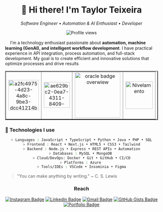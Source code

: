 <h1 align="center">👋 Hi there! I'm Taylor Teixeira</h1>

<p align="center">
  <em>Software Engineer • Automation & AI Enthusiast •  Developer</em>
</p>

<p align="center">
  <img src="https://komarev.com/ghpvc/?username=taylorteixeira&color=2c569c" alt="Profile views" />
</p>

ㅤ I'm a technology enthusiast passionate about **automation, machine learning (GenAI), and intelligent workflow development**. I have practical experience in API integration, process automation, and full-stack development. My goal is to create efficient and innovative solutions that optimize processes and drive results

  <table align="center" border="2">
    <tr>
      <td align="center" valign="middle">
        <img width="100" height="100" alt="a2fc4975-4d23-4a8c-9be3-dcc41214b07d" src="https://github.com/user-attachments/assets/3d9a2a9e-49a4-4a91-b897-d0ed0fbe1d08" />
      </td>
       <td align="center" valign="middle">
        <img width="85" height="85" alt="ae629bc2-0ea7-4311-8409-c8f288479174" src="https://github.com/user-attachments/assets/aadf28f3-80fc-4c82-80a1-3951c6c88512" />
      </td>
       <td align="center" valign="middle">
        <img width="150" height="150" alt="oracle badge overwiew" src="https://github.com/user-attachments/assets/b0e3cf6a-aa2b-4a9c-98b0-5cfba26b17c5" />
      </td>
      <td align="center" valign="middle">
        <img width="90" height="90" alt="Nivelamento" src="https://github.com/user-attachments/assets/ddbb8e13-e94a-4a3a-b99a-e6e3e79364b0" />
      </td>
    </tr>

  </table>



### 🎯 **Technologies I use** 

<div align="center">

```bash
> Languages : JavaScript • TypeScript • Python • Java • PHP • SQL
> Frontend : React • Next.js • HTML5 • CSS3 • Tailwind
> Backend : Node.js • Express • REST APIs • Automation
> Databases : MySQL • MongoDB 
> Cloud/DevOps: Docker • Git • GitHub • CI/CD
> Platforms : Azure 
> Tools/IDEs : VSCode • Insominia • Figma
```
</div>

> "You can make anything by writing." ~ C. S. Lewis

<div align="center">
  
###  Reach 
  
[![Instagram Badge](https://img.shields.io/badge/-Instagram-0c1b2e?style=flat-square&logo=Instagram&logoColor=2c569c&link=https://www.instagram.com/taylorvteixeira/)](https://www.instagram.com/taylorvteixeira/) 
[![Linkedin Badge](https://img.shields.io/badge/-LinkedIn-0c1b2e?style=flat-square&logo=Linkedin&logoColor=2c569c&link=https://www.linkedin.com/in/taylor-teixeira/)](https://www.linkedin.com/in/taylor-teixeira/) 
[![Gmail Badge](https://img.shields.io/badge/-Gmail-0c1b2e?style=flat-square&logo=Gmail&logoColor=2c569c&link=mailto:taylorvargasteixeira.com)](mailto:taylorvargasteixeira.com) 
[![GitHub Gists Badge](https://img.shields.io/badge/-Github%20Gists-0c1b2e?style=flat-square&logo=Github&logoColor=2c569c&link=https://gist.github.com/taylorteixeira)](https://gist.github.com/taylorteixeira) 
[![Portfolio Badge](https://img.shields.io/badge/Portfolio-Visit-0c1b2e?style=flat-square&logo=vercel&logoColor=white&link=https://taylor-teixeira.vercel.app/portfolio)](https://taylor-teixeira.vercel.app/portfolio)


</div>
